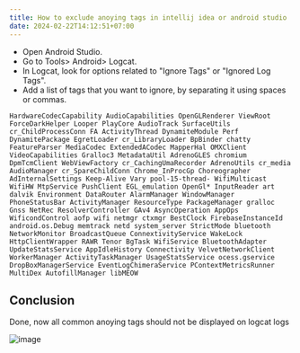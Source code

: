 ```yaml
---
title: How to exclude anoying tags in intellij idea or android studio
date: 2024-02-22T14:12:51+07:00
---
```


- Open Android Studio.
- Go to Tools> Android> Logcat.
- In Logcat, look for options related to "Ignore Tags" or "Ignored Log Tags".
- Add a list of tags that you want to ignore, by separating it using spaces or commas.

```text
HardwareCodecCapability AudioCapabilities OpenGLRenderer ViewRoot ForceDarkHelper Looper PlayCore AudioTrack SurfaceUtils cr_ChildProcessConn FA ActivityThread DynamiteModule Perf DynamitePackage EgretLoader cr_LibraryLoader BpBinder chatty FeatureParser MediaCodec ExtendedACodec MapperHal OMXClient VideoCapabilities Gralloc3 MetadataUtil AdrenoGLES chromium DpmTcmClient WebViewFactory cr_CachingUmaRecorder AdrenoUtils cr_media AudioManager cr_SpareChildConn Chrome_InProcGp Choreographer AdInternalSettings Keep-Alive Vary pool-15-thread- WifiMulticast WifiHW MtpService PushClient EGL_emulation OpenGl* InputReader art dalvik Environment DataRouter AlarmManager WindowManager PhoneStatusBar ActivityManager ResourceType PackageManager gralloc Gnss NetRec ResolverController GAv4 AsyncOperation AppOps WificondControl aofp wifi netmgr ctxmgr BestClock FirebaseInstanceId android.os.Debug memtrack netd system_server StrictMode bluetooth NetworkMonitor BroadcastQueue ConnextivityService WakeLock HttpClientWrapper RAWR Tenor BgTask WifiService BluetoothAdapter UpdateStatsService AppIdleHistory Connectivity VelvetNetworkClient WorkerManager ActivityTaskManager UsageStatsService ocess.gservice DropBoxManagerService EventLogChimeraService PContextMetricsRunner MultiDex AutofillManager libMEOW
```

## Conclusion

Done, now all common anoying tags should not be displayed on logcat logs

![image](https://github.com/dimaslanjaka/source-posts/assets/12471057/1061e3cb-b57f-44de-96b8-78aab3cebeba)
